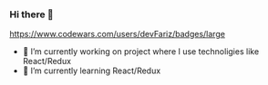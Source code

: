 ### Hi there 👋 <br>
https://www.codewars.com/users/devFariz/badges/large <br>
- 🔭 I’m currently working on project where I use technoligies like React/Redux <br>
- 🌱 I’m currently learning React/Redux

<!--
**DevFariz/DevFariz** is a ✨ _special_ ✨ repository because its `README.md` (this file) appears on your GitHub profile.

Here are some ideas to get you started:

- 🔭 I’m currently working on ...
- 🌱 I’m currently learning ...
- 👯 I’m looking to collaborate on ...
- 🤔 I’m looking for help with ...
- 💬 Ask me about ...
- 📫 How to reach me: ...
- 😄 Pronouns: ...
- ⚡ Fun fact: ...
-->
